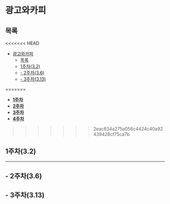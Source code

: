 # 광고와카피

## 목록

<<<<<<< HEAD
- [광고와카피](#광고와카피)
  - [목록](#목록)
  - [1주차(3.2)](#1주차32)
  - [- 2주차(3.6)](#--2주차36)
  - [- 3주차(3.13)](#--3주차313)

=======
- [**1주차**](#1주차32)
- [**2주차**](#2주차36)
- [**3주차**](#3주차313)
- [**4주차**](#4주차312)
>>>>>>> 2eac834a275a056c4424c40a92439428cf75ca7b



## 1주차(3.2)

<hr>

## - 2주차(3.6)

## - 3주차(3.13)


